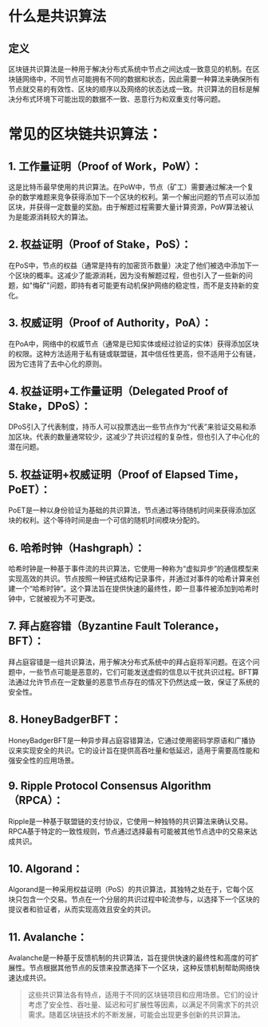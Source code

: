 # 什么是共识算法

## 定义

区块链共识算法是一种用于解决分布式系统中节点之间达成一致意见的机制。在区块链网络中，不同节点可能拥有不同的数据和状态，因此需要一种算法来确保所有节点就交易的有效性、区块的顺序以及网络的状态达成一致。共识算法的目标是解决分布式环境下可能出现的数据不一致、恶意行为和双重支付等问题。

# 常见的区块链共识算法：

## 1. **工作量证明（Proof of Work，PoW）**：
这是比特币最早使用的共识算法。在PoW中，节点（矿工）需要通过解决一个复杂的数学难题来竞争获得添加下一个区块的权利。第一个解出问题的节点可以添加区块，并获得一定数量的奖励。由于解题过程需要大量计算资源，PoW算法被认为是能源消耗较大的算法。

## 2. **权益证明（Proof of Stake，PoS）**：
在PoS中，节点的权益（通常是持有的加密货币数量）决定了他们被选中添加下一个区块的概率。这减少了能源消耗，因为没有解题过程，但也引入了一些新的问题，如"悔矿"问题，即持有者可能更有动机保护网络的稳定性，而不是支持新的变化。

## 3. **权威证明（Proof of Authority，PoA）**：
在PoA中，网络中的权威节点（通常是已知实体或经过验证的实体）获得添加区块的权限。这种方法适用于私有链或联盟链，其中信任性更高，但不适用于公有链，因为它违背了去中心化的原则。

## 4. **权益证明+工作量证明（Delegated Proof of Stake，DPoS）**：
DPoS引入了代表制度，持币人可以投票选出一些节点作为“代表”来验证交易和添加区块。代表的数量通常较少，这减少了共识过程的复杂性，但也引入了中心化的潜在问题。

## 5. **权益证明+权威证明（Proof of Elapsed Time，PoET）**：
PoET是一种以身份验证为基础的共识算法，节点通过等待随机时间来获得添加区块的权利。这个等待时间是由一个可信的随机时间模块分配的。

## 6. **哈希时钟（Hashgraph）**：
哈希时钟是一种基于事件流的共识算法，它使用一种称为“虚拟异步”的通信模型来实现高效的共识。节点按照一种链式结构记录事件，并通过对事件的哈希计算来创建一个“哈希时钟”。这个算法旨在提供快速的最终性，即一旦事件被添加到哈希时钟中，它就被视为不可更改。

## 7. **拜占庭容错（Byzantine Fault Tolerance，BFT）**：
拜占庭容错是一组共识算法，用于解决分布式系统中的拜占庭将军问题。在这个问题中，一些节点可能是恶意的，它们可能发送虚假的信息以干扰共识过程。BFT算法通过允许节点在一定数量的恶意节点存在的情况下仍然达成一致，保证了系统的安全性。

## 8. **HoneyBadgerBFT**：
HoneyBadgerBFT是一种异步拜占庭容错算法，它通过使用密码学原语和广播协议来实现安全的共识。它的设计旨在提供高吞吐量和低延迟，适用于需要高性能和强安全性的应用场景。

## 9. **Ripple Protocol Consensus Algorithm（RPCA）**：
Ripple是一种基于联盟链的支付协议，它使用一种独特的共识算法来确认交易。RPCA基于特定的一致性规则，节点通过选择最有可能被其他节点选中的交易来达成共识。

## 10. **Algorand**：
Algorand是一种采用权益证明（PoS）的共识算法，其独特之处在于，它每个区块只包含一个交易。节点在一个分层的共识过程中轮流参与，以选择下一个区块的提议者和验证者，从而实现高效且安全的共识。

## 11. **Avalanche**：
Avalanche是一种基于反馈机制的共识算法，旨在提供快速的最终性和高度的可扩展性。节点根据其他节点的反馈来投票选择下一个区块，这种反馈机制帮助网络快速达成共识。

>这些共识算法各有特点，适用于不同的区块链项目和应用场景。它们的设计考虑了安全性、吞吐量、延迟和可扩展性等因素，以满足不同需求下的共识需求。随着区块链技术的不断发展，可能会出现更多创新的共识算法。